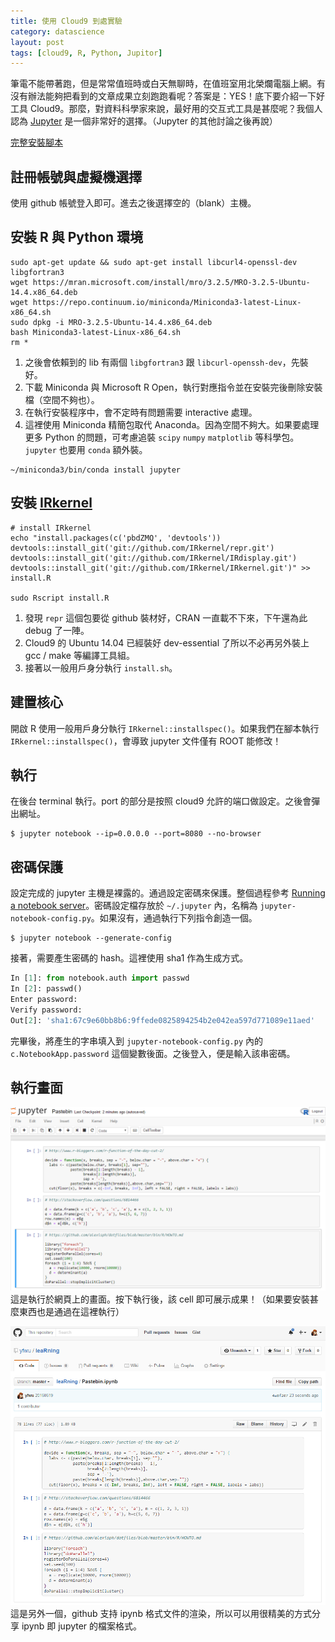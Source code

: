 ```yaml
---
title: 使用 Cloud9 到處實驗
category: datascience
layout: post
tags: [cloud9, R, Python, Jupitor]
---
```

筆電不能帶著跑，但是常常值班時或白天無聊時，在值班室用北榮爛電腦上網。有沒有辦法能夠把看到的文章成果立刻跑跑看呢？答案是：YES！底下要介紹一下好工具 Cloud9。那麼，對資料科學家來說，最好用的交互式工具是甚麼呢？我個人認為 [Jupyter](http://jupyter.org/) 是一個非常好的選擇。（Jupyter 的其他討論之後再說）

[完整安裝腳本](https://gist.github.com/yfwu/b161a8856e48966df24e687beee2a95b)

## 註冊帳號與虛擬機選擇
使用 github 帳號登入即可。進去之後選擇空的（blank）主機。

## 安裝 R 與 Python 環境
```shell
sudo apt-get update && sudo apt-get install libcurl4-openssl-dev libgfortran3
wget https://mran.microsoft.com/install/mro/3.2.5/MRO-3.2.5-Ubuntu-14.4.x86_64.deb
wget https://repo.continuum.io/miniconda/Miniconda3-latest-Linux-x86_64.sh
sudo dpkg -i MRO-3.2.5-Ubuntu-14.4.x86_64.deb
bash Miniconda3-latest-Linux-x86_64.sh
rm *
```

1. 之後會依賴到的 lib 有兩個 ``libgfortran3`` 跟 ``libcurl-openssh-dev``，先裝好。
2. 下載 Miniconda 與 Microsoft R Open，執行對應指令並在安裝完後刪除安裝檔（空間不夠也）。
3. 在執行安裝程序中，會不定時有問題需要 interactive 處理。
4. 這裡使用 Miniconda 精簡包取代 Anaconda。因為空間不夠大。如果要處理更多 Python 的問題，可考慮追裝 ``scipy`` ``numpy`` ``matplotlib`` 等科學包。``jupyter`` 也要用 ``conda`` 額外裝。

```shell
~/miniconda3/bin/conda install jupyter
```

## 安裝 [IRkernel](https://github.com/IRkernel/IRkernel)
```shell
# install IRkernel
echo "install.packages(c('pbdZMQ', 'devtools'))
devtools::install_git('git://github.com/IRkernel/repr.git')
devtools::install_git('git://github.com/IRkernel/IRdisplay.git')
devtools::install_git('git://github.com/IRkernel/IRkernel.git')" >> install.R

sudo Rscript install.R
```

1. 發現 ``repr`` 這個包要從 github 裝材好，CRAN 一直載不下來，下午還為此 debug 了一陣。
2. Cloud9 的 Ubuntu 14.04 已經裝好 dev-essential 了所以不必再另外裝上 gcc / make 等編譯工具組。
3. 接著以一般用戶身分執行 ``install.sh``。

## 建置核心
開啟 R 使用一般用戶身分執行 ``IRkernel::installspec()``。如果我們在腳本執行 ``IRkernel::installspec()``，會導致 jupyter 文件僅有 ROOT 能修改！

## 執行
在後台 terminal 執行。port 的部分是按照 cloud9 允許的端口做設定。之後會彈出網址。

```shell
$ jupyter notebook --ip=0.0.0.0 --port=8080 --no-browser
```

## 密碼保護
設定完成的 jupyter 主機是裸露的。通過設定密碼來保護。整個過程參考 [Running a notebook server](http://jupyter-notebook.readthedocs.io/en/latest/public_server.html)。密碼設定檔存放於 ``~/.jupyter`` 內，名稱為 ``jupyter-notebook-config.py``。如果沒有，通過執行下列指令創造一個。

```shell
$ jupyter notebook --generate-config
```
接著，需要產生密碼的 hash。這裡使用 sha1 作為生成方式。

```python
In [1]: from notebook.auth import passwd
In [2]: passwd()
Enter password:
Verify password:
Out[2]: 'sha1:67c9e60bb8b6:9ffede0825894254b2e042ea597d771089e11aed'
```
完畢後，將產生的字串填入到 ``jupyter-notebook-config.py`` 內的 ``c.NotebookApp.password`` 這個變數後面。之後登入，便是輸入該串密碼。

## 執行畫面

![notebook](/assets/jupyter-notebook.png) 
這是執行於網頁上的畫面。按下執行後，該 cell 即可展示成果！（如果要安裝甚麼東西也是通過在這裡執行）

![github](/assets/jupyter-github.png)
這是另外一個，github 支持 ipynb 格式文件的渲染，所以可以用很精美的方式分享 ipynb 即 jupyter 的檔案格式。

